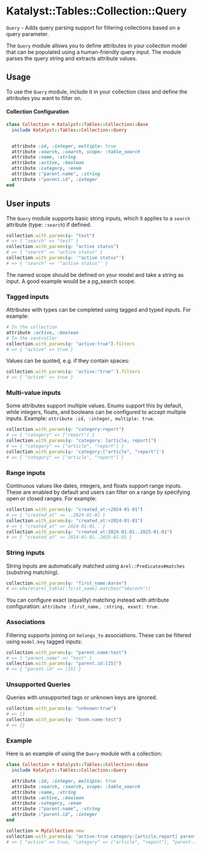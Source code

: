 # Katalyst::Tables::Collection::Query

`Query` - Adds query parsing support for filtering collections based on a query parameter.

The `Query` module allows you to define attributes in your collection model that can be populated using a human-friendly query input. The module parses the query string and extracts attribute values.

## Usage

To use the `Query` module, include it in your collection class and define the attributes you want to filter on.

#### Collection Configuration

```ruby
class Collection < Katalyst::Tables::Collection::Base
  include Katalyst::Tables::Collection::Query


  attribute :id, :integer, multiple: true
  attribute :search, :search, scope: :table_search
  attribute :name, :string
  attribute :active, :boolean
  attribute :category, :enum
  attribute :"parent.name", :string
  attribute :"parent.id", :integer
end
```

## User inputs

The `Query` module supports basic string inputs, which it applies to a `search` attribute (type: `:search`) if defined.

```ruby
collection.with_params(q: "test")
# => { "search" => "test" }
collection.with_params(q: "active status")
# => { "search" => "active status" }
collection.with_params(q: '"active status"')
# => { "search" => '"active status"' }
```

The named scope should be defined on your model and take a string as input. A good example would be a pg_search scope. 

### Tagged inputs

Attributes with types can be completed using tagged and typed inputs. For example:

```ruby
# In the collection
attribute :active, :boolean
# In the controller
collection.with_params(q: "active:true").filters
# => { "active" => true }
```

Values can be quoted, e.g. if they contain spaces:
```ruby
collection.with_params(q: 'active:"true"').filters
# => { "active" => true }
```

### Multi-value inputs

Some attributes support multiple values. Enums support this by default, while integers, floats, and booleans
can be configured to accept multiple inputs. Example: `attribute :id, :integer, multiple: true`.

```ruby
collection.with_params(q: "category:report")
# => { "category" => ["report"] }
collection.with_params(q: "category: [article, report]")
# => { "category" => ["article", "report"] }
collection.with_params(q: 'category:["article", "report"]')
# => { "category" => ["article", "report"] }
```

### Range inputs

Continuous values like dates, integers, and floats support range inputs. These are enabled by default and
users can filter on a range by specifying open or closed ranges. For example:

```ruby
collection.with_params(q: "created_at:<2024-01-01")
# => { "created_at" => ..2024-01-01 }
collection.with_params(q: "created_at:>2024-01-01")
# => { "created_at" => 2024-01-01.. }
collection.with_params(q: "created_at:2024-01-01..2025-01-01")
# => { "created_at" => 2024-01-01..2025-01-01 }
```

### String inputs

String inputs are automatically matched using `Arel::Predicates#matches` (substring matching).

```ruby
collection.with_params(q: "first_name:Aaron")
# => where(arel_table[:first_name].matches("%Aaron%"))
```

You can configure exact (equality) matching instead with attribute configuration:
`attribute :first_name, :string, exact: true`.

### Associations

Filtering supports joining on `belongs_to` associations. These can be filtered using `model.key` tagged inputs:

```ruby
collection.with_params(q: "parent.name:test")
# => { "parent.name" => "test" }
collection.with_params(q: "parent.id:[15]")
# => { "parent.id" => [15] }
```

### Unsupported Queries

Queries with unsupported tags or unknown keys are ignored.

```ruby
collection.with_params(q: "unknown:true")
# => {}
collection.with_params(q: "boom.name:test")
# => {}
```

### Example

Here is an example of using the `Query` module with a collection:

```ruby
class Collection < Katalyst::Tables::Collection::Base
  include Katalyst::Tables::Collection::Query

  attribute :id, :integer, multiple: true
  attribute :search, :search, scope: :table_search
  attribute :name, :string
  attribute :active, :boolean
  attribute :category, :enum
  attribute :"parent.name", :string
  attribute :"parent.id", :integer
end

collection = MyCollection.new
collection.with_params(q: "active:true category:[article,report] parent.id:15")
# => { "active" => true, "category" => ["article", "report"], "parent.id" => 15 }
```
